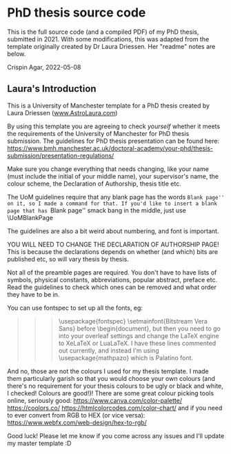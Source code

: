 # PhD thesis source code

This is the full source code (and a compiled PDF) of my PhD thesis, submitted in 2021. With some modifications, this was adapted from the template originally created by Dr Laura Driessen. Her "readme" notes are below.

Crispin Agar, 2022-05-08



## Laura's Introduction

This is a University of Manchester template for a PhD thesis created by Laura Driessen (www.AstroLaura.com)

By using this template you are agreeing to check *yourself* whether it meets the requirements of the University of Manchester for PhD thesis submission. The guidelines for PhD thesis presentation can be found here: https://www.bmh.manchester.ac.uk/doctoral-academy/your-phd/thesis-submission/presentation-regulations/

Make sure you change everything that needs changing, like your name (must include the initial of your middle name), your supervisor's name, the colour scheme, the Declaration of Authorship, thesis title etc.

The UoM guidelines require that any blank page has the words ``Blank page'' on it, so I made a command for that. If you'd like to insert a blank page that has ``Blank page'' smack bang in the middle, just use \UoMBlankPage

The guidelines are also a bit weird about numbering, and font is important.

YOU WILL NEED TO CHANGE THE DECLARATION OF AUTHORSHIP PAGE! This is because the declarations depends on whether (and which) bits are published etc, so will vary thesis by thesis.

Not all of the preamble pages are required. You don't have to have lists of symbols, physical constants, abbreviations, popular abstract, preface etc. Read the guidelines to check which ones can be removed and what order they have to be in.

You can use fontspec to set up all the fonts, eg:
>>> \usepackage{fontspec}
>>> \setmainfont{Bitstream Vera Sans}
before \begin{document}, but then you need to go into your overleaf settings and change the LaTeX engine to XeLaTeX or LuaLaTeX. I have these lines commented out currently, and instead I'm using \usepackage{mathpazo} which is Palatino font.

And no, those are not the colours I used for my thesis template. I made them particularly garish so that you would choose your own colours (and there's no requirement for your thesis colours to be ugly or black and white, I checked! Colours are good!)! There are some great colour picking tools online, seriously good:
https://www.canva.com/color-palette/
https://coolors.co/
https://htmlcolorcodes.com/color-chart/
and if you need to ever convert from RGB to HEX (or vice versa):
https://www.webfx.com/web-design/hex-to-rgb/

Good luck!  Please let me know if you come across any issues and I'll update my master template :D